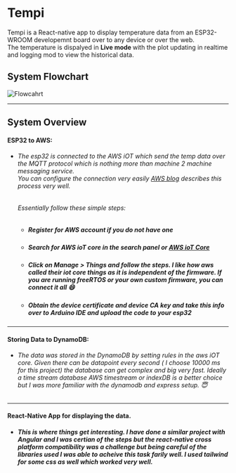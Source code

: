 # Tempi
Tempi is a React-native app to display temperature data from an ESP32-WROOM developemnt board over to any device or over the web. <br/>
The temperature is dispalyed in <b>Live mode </b> with the plot updating in realtime and logging mod to view the historical data.

## System Flowchart
![Flowcahrt](./assests/Flowchart.svg)

------------------------------------------------
## System Overview
#### ESP32 to AWS:
  - ###### The esp32 is connected to the AWS iOT which send the temp data over the MQTT protocol which is nothing more than machine 2 machine messaging service. <br/> You can configure the connection very easily [AWS blog](https://aws.amazon.com/blogs/compute/building-an-aws-iot-core-device-using-aws-serverless-and-an-esp32/) describes this process very well. 
    ###### Essentially follow these simple steps:
     - ##### Register for AWS account if you do not have one
     - ##### Search for AWS ioT core in the search panel or [AWS ioT Core](https://aws.amazon.com/iot-core/)
     - ##### Click on Manage > Things and follow the steps. I like how aws called their iot core things as it is independent of the firmware. If you are running freeRTOS or your own custom firmware, you can connect it all :smile:
     - ##### Obtain the device certificate and device CA key and take this info over to Arduino IDE and upload the code to your esp32
------------------------------
#### Storing Data to DynamoDB: <br />
   * ###### The data was stored in the DynamoDB by setting rules in the aws iOT core. Given there can be datapoint every second ( I choose 10000 ms for this project) the database can get complex and big very fast. Ideally a time stream database AWS timestream or indexDB is a better choice but I was more familiar with the dynamodb and express setup. 😇
-----------------------------
#### React-Native App for displaying the data. 
* ##### This is where things get interesting. I have done a similar project with Angular and I was certian of the steps but the react-native cross platform compatibility was a challenge but being careful of the libraries used I was able to acheive this task farily well. I used tailwind for some css as well which worked very well.

